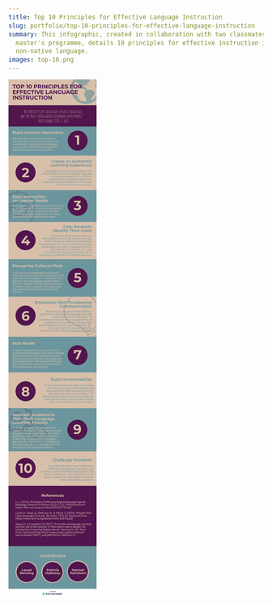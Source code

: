 ```yaml
---
title: Top 10 Principles for Effective Language Instruction
slug: portfolio/top-10-principles-for-effective-language-instruction
summary: This infographic, created in collaboration with two classmates in the
  master's programme, details 10 principles for effective instruction in a
  non-native language.
images: top-10.png
---
```

![Top 10 Principles Infographic](top-10.png "top-10-principles-infographic")